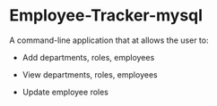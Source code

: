 # Employee-Tracker-mysql
A command-line application that at allows the user to:

  * Add departments, roles, employees

  * View departments, roles, employees

  * Update employee roles

